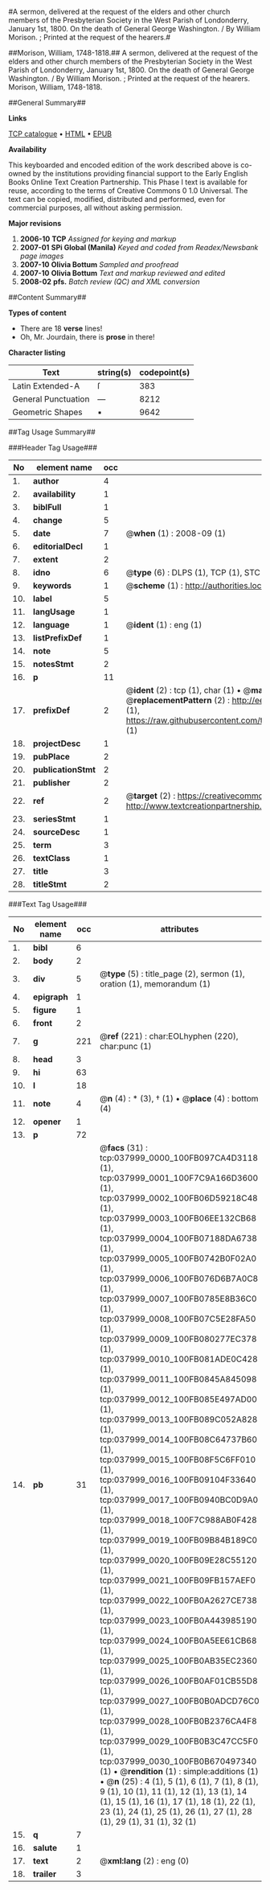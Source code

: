 #A sermon, delivered at the request of the elders and other church members of the Presbyterian Society in the West Parish of Londonderry, January 1st, 1800. On the death of General George Washington. / By William Morison. ; Printed at the request of the hearers.#

##Morison, William, 1748-1818.##
A sermon, delivered at the request of the elders and other church members of the Presbyterian Society in the West Parish of Londonderry, January 1st, 1800. On the death of General George Washington. / By William Morison. ; Printed at the request of the hearers.
Morison, William, 1748-1818.

##General Summary##

**Links**

[TCP catalogue](http://www.ota.ox.ac.uk/tcp/)  • 
[HTML](http://tei.it.ox.ac.uk/tcp/Texts-HTML/free/N28/N28520.html)  • 
[EPUB](http://tei.it.ox.ac.uk/tcp/Texts-EPUB/free/N28/N28520.epub)

**Availability**

This keyboarded and encoded edition of the
	       work described above is co-owned by the institutions
	       providing financial support to the Early English Books
	       Online Text Creation Partnership. This Phase I text is
	       available for reuse, according to the terms of Creative
	       Commons 0 1.0 Universal. The text can be copied,
	       modified, distributed and performed, even for
	       commercial purposes, all without asking permission.

**Major revisions**

1. __2006-10__ __TCP__ *Assigned for keying and markup*
1. __2007-01__ __SPi Global (Manila)__ *Keyed and coded from Readex/Newsbank page images*
1. __2007-10__ __Olivia Bottum__ *Sampled and proofread*
1. __2007-10__ __Olivia Bottum__ *Text and markup reviewed and edited*
1. __2008-02__ __pfs.__ *Batch review (QC) and XML conversion*

##Content Summary##

**Types of content**

  * There are 18 **verse** lines!
  * Oh, Mr. Jourdain, there is **prose** in there!

**Character listing**


|Text|string(s)|codepoint(s)|
|---|---|---|
|Latin Extended-A|ſ|383|
|General Punctuation|—|8212|
|Geometric Shapes|▪|9642|

##Tag Usage Summary##

###Header Tag Usage###

|No|element name|occ|attributes|
|---|---|---|---|
|1.|__author__|4||
|2.|__availability__|1||
|3.|__biblFull__|1||
|4.|__change__|5||
|5.|__date__|7| @__when__ (1) : 2008-09 (1)|
|6.|__editorialDecl__|1||
|7.|__extent__|2||
|8.|__idno__|6| @__type__ (6) : DLPS (1), TCP (1), STC (1), NOTIS (1), IMAGE-SET (1), EVANS-CITATION (1)|
|9.|__keywords__|1| @__scheme__ (1) : http://authorities.loc.gov/ (1)|
|10.|__label__|5||
|11.|__langUsage__|1||
|12.|__language__|1| @__ident__ (1) : eng (1)|
|13.|__listPrefixDef__|1||
|14.|__note__|5||
|15.|__notesStmt__|2||
|16.|__p__|11||
|17.|__prefixDef__|2| @__ident__ (2) : tcp (1), char (1)  •  @__matchPattern__ (2) : ([0-9\-]+):([0-9IVX]+) (1), (.+) (1)  •  @__replacementPattern__ (2) : http://eebo.chadwyck.com/downloadtiff?vid=$1&page=$2 (1), https://raw.githubusercontent.com/textcreationpartnership/Texts/master/tcpchars.xml#$1 (1)|
|18.|__projectDesc__|1||
|19.|__pubPlace__|2||
|20.|__publicationStmt__|2||
|21.|__publisher__|2||
|22.|__ref__|2| @__target__ (2) : https://creativecommons.org/publicdomain/zero/1.0/ (1), http://www.textcreationpartnership.org/docs/. (1)|
|23.|__seriesStmt__|1||
|24.|__sourceDesc__|1||
|25.|__term__|3||
|26.|__textClass__|1||
|27.|__title__|3||
|28.|__titleStmt__|2||


###Text Tag Usage###

|No|element name|occ|attributes|
|---|---|---|---|
|1.|__bibl__|6||
|2.|__body__|2||
|3.|__div__|5| @__type__ (5) : title_page (2), sermon (1), oration (1), memorandum (1)|
|4.|__epigraph__|1||
|5.|__figure__|1||
|6.|__front__|2||
|7.|__g__|221| @__ref__ (221) : char:EOLhyphen (220), char:punc (1)|
|8.|__head__|3||
|9.|__hi__|63||
|10.|__l__|18||
|11.|__note__|4| @__n__ (4) : * (3), † (1)  •  @__place__ (4) : bottom (4)|
|12.|__opener__|1||
|13.|__p__|72||
|14.|__pb__|31| @__facs__ (31) : tcp:037999_0000_100FB097CA4D3118 (1), tcp:037999_0001_100F7C9A166D3600 (1), tcp:037999_0002_100FB06D59218C48 (1), tcp:037999_0003_100FB06EE132CB68 (1), tcp:037999_0004_100FB07188DA6738 (1), tcp:037999_0005_100FB0742B0F02A0 (1), tcp:037999_0006_100FB076D6B7A0C8 (1), tcp:037999_0007_100FB0785E8B36C0 (1), tcp:037999_0008_100FB07C5E28FA50 (1), tcp:037999_0009_100FB080277EC378 (1), tcp:037999_0010_100FB081ADE0C428 (1), tcp:037999_0011_100FB0845A845098 (1), tcp:037999_0012_100FB085E497AD00 (1), tcp:037999_0013_100FB089C052A828 (1), tcp:037999_0014_100FB08C64737B60 (1), tcp:037999_0015_100FB08F5C6FF010 (1), tcp:037999_0016_100FB09104F33640 (1), tcp:037999_0017_100FB0940BC0D9A0 (1), tcp:037999_0018_100F7C988AB0F428 (1), tcp:037999_0019_100FB09B84B189C0 (1), tcp:037999_0020_100FB09E28C55120 (1), tcp:037999_0021_100FB09FB157AEF0 (1), tcp:037999_0022_100FB0A2627CE738 (1), tcp:037999_0023_100FB0A443985190 (1), tcp:037999_0024_100FB0A5EE61CB68 (1), tcp:037999_0025_100FB0AB35EC2360 (1), tcp:037999_0026_100FB0AF01CB55D8 (1), tcp:037999_0027_100FB0B0ADCD76C0 (1), tcp:037999_0028_100FB0B2376CA4F8 (1), tcp:037999_0029_100FB0B3C47CC5F0 (1), tcp:037999_0030_100FB0B670497340 (1)  •  @__rendition__ (1) : simple:additions (1)  •  @__n__ (25) : 4 (1), 5 (1), 6 (1), 7 (1), 8 (1), 9 (1), 10 (1), 11 (1), 12 (1), 13 (1), 14 (1), 15 (1), 16 (1), 17 (1), 18 (1), 22 (1), 23 (1), 24 (1), 25 (1), 26 (1), 27 (1), 28 (1), 29 (1), 31 (1), 32 (1)|
|15.|__q__|7||
|16.|__salute__|1||
|17.|__text__|2| @__xml:lang__ (2) : eng (0)|
|18.|__trailer__|3||
